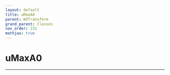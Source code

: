 ```yaml
---
layout: default
title: uMaxA0
parent: WVTransform
grand_parent: Classes
nav_order: 231
mathjax: true
---
```


#  uMaxA0




---


